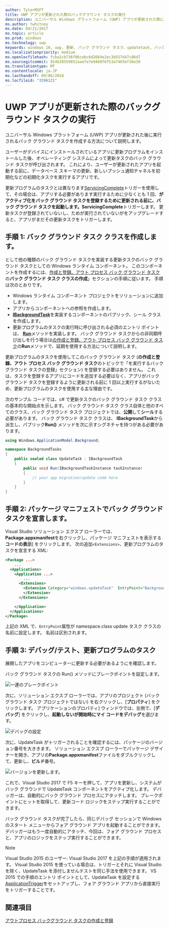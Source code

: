 ```yaml
---
author: TylerMSFT
title: UWP アプリが更新された際のバックグラウンド タスクの実行
description: ユニバーサル Windows プラットフォーム (UWP) アプリが更新された際に実行されるバックグラウンド タスクの作成方法を説明します。
ms.author: twhitney
ms.date: 04/21/2017
ms.topic: article
ms.prod: windows
ms.technology: uwp
keywords: windows 10, uwp, 更新, バック グラウンド タスク、updatetask, バック グラウンド タスク
ms.localizationpriority: medium
ms.openlocfilehash: fcba2cb736f86cebc6d2664e2ec3b557d47c86d7
ms.sourcegitcommit: 914b38559852aaefe7e9468f6f53a7465bf36e30
ms.translationtype: MT
ms.contentlocale: ja-JP
ms.lasthandoff: 09/06/2018
ms.locfileid: "3396121"
---
```

# <a name="run-a-background-task-when-your-uwp-app-is-updated"></a>UWP アプリが更新された際のバックグラウンド タスクの実行

ユニバーサル Windows プラットフォーム (UWP) アプリが更新された後に実行されるバック グラウンド タスクを作成する方法について説明します。

ユーザーがデバイスにインストールされているアプリに更新プログラムをインストールした後、オペレーティング システムによって更新タスクのバック グラウンド タスクが呼び出されます。 これにより、ユーザーが更新されたアプリを起動する前に、データベース スキーマの更新、新しいプッシュ通知チャネルを初期化などの初期化タスクを実行するアプリです。

更新プログラムのタスクとは異なります[ServicingComplete](https://docs.microsoft.com/uwp/api/Windows.ApplicationModel.Background.SystemTriggerType)トリガーを使用して、その場合は、アプリする必要があります実行するために少なくとも 1 回、**がアクティブ化をバック グラウンド タスクを登録するために更新される前に、バック グラウンド タスクを起動します。ServicingComplete**トリガーします。  更新タスクが登録されていないし、ためが実行されていないがをアップグレードすると、アプリがまだその更新タスクをトリガーします。

## <a name="step-1-create-the-background-task-class"></a>手順 1: バック グラウンド タスク クラスを作成します。

として他の種類のバック グラウンド タスクを実装する更新タスクのバック グラウンド タスクとしての Windows ランタイム コンポーネント。 このコンポーネントを作成するには、[作成と登録、アウト プロセス バック グラウンド タスク](https://docs.microsoft.com/windows/uwp/launch-resume/create-and-register-a-background-task)の**バック グラウンド タスク クラスの作成**」セクションの手順に従います。 手順は次のとおりです。

- Windows ランタイム コンポーネント プロジェクトをソリューションに追加します。
- アプリからコンポーネントへの参照を作成します。
- [**IBackgroundTask**](https://msdn.microsoft.com/library/windows/apps/br224794)を実装するコンポーネントのパブリック、シール クラスを作成します。
- 更新プログラムのタスクの実行時に呼び出される必須のエントリ ポイントは、 [**Run**](https://msdn.microsoft.com/library/windows/apps/br224811)メソッドを実装します。 バック グラウンド タスクからの非同期呼び出しを行う場合は[の作成と登録、アウト プロセス バック グラウンド タスク](https://docs.microsoft.com/windows/uwp/launch-resume/create-and-register-a-background-task)の**Run**メソッドで、延期を使用する方法について説明します。

更新プログラムのタスクを使用してこのバック グラウンド タスク (**の作成と登録、アウト プロセス バック グラウンド タスク**のトピックで「を実行するバック グラウンド タスクの登録」セクション) を登録する必要はありません。 これは、タスクを登録するアプリにコードを追加する必要はなく、アプリがバック グラウンド タスクを登録するように更新される前に 1 回以上実行するがないため、更新プログラムのタスクを使用する主な理由です。

次のサンプル コードでは、c# で更新タスクのバック グラウンド タスク クラスの基本的な開始点を示します。 バック グラウンド タスク クラス自体と他のすべてのクラス、バック グラウンド タスク プロジェクトでは、**公開**して**シール**する必要があります。 バック グラウンド タスク クラスは、 **IBackgroundTask**から派生し、パブリック**Run()** メソッドを次に示すシグネチャを持つがある必要があります。

```cs
using Windows.ApplicationModel.Background;

namespace BackgroundTasks
{
    public sealed class UpdateTask : IBackgroundTask
    {
        public void Run(IBackgroundTaskInstance taskInstance)
        {
            // your app migration/update code here
        }
    }
}
```

## <a name="step-2-declare-your-background-task-in-the-package-manifest"></a>手順 2: パッケージ マニフェストでバック グラウンド タスクを宣言します。

Visual Studio ソリューション エクスプ ローラーでは、 **Package.appxmanifest**を右クリックし、パッケージ マニフェストを表示する**コードの表示**] をクリックします。 次の追加`<Extensions>`、更新プログラムのタスクを宣言する XML:

```XML
<Package ...>
    ...
  <Applications>  
    <Application ...>  
        ...
      <Extensions>  
        <Extension Category="windows.updateTask"  EntryPoint="BackgroundTasks.UpdateTask">  
        </Extension>  
      </Extensions>

    </Application>  
  </Applications>  
</Package>
```

上記の XML で、`EntryPoint`属性が namespace.class update タスク クラスの名前に設定します。 名前は区別されます。

## <a name="step-3-debugtest-your-update-task"></a>手順 3: デバッグ/テスト、更新プログラムのタスク

展開したアプリをコンピューターに更新する必要があるようにを確認します。

バック グラウンド タスクの Run() メソッドにブレークポイントを設定します。

![一連のブレークポイント](images/run-func-breakpoint.png)

次に、ソリューション エクスプ ローラーでは、アプリのプロジェクト (バック グラウンド タスク プロジェクトではない) を右クリックし、[**プロパティ**] をクリックします。 アプリケーションのプロパティ] ウィンドウでは、左側で、[**デバッグ**] をクリックし、**起動しないが開始時にマイ コードをデバッグ**を選びます。

![デバッグの設定](images/do-not-launch-but-debug.png)

次に、UpdateTask がトリガーされることを確認するには、パッケージのバージョン番号を大ききます。 ソリューション エクスプ ローラーでパッケージ デザイナーを開き、アプリの**Package.appxmanifest**ファイルをダブルクリックして、更新し、**ビルド**番号。

![バージョンを更新します。](images/bump-version.png)

これで、Visual Studio 2017 で F5 キーを押して、アプリを更新し、システムがバック グラウンドで UpdateTask コンポーネントをアクティブ化します。 デバッガーは、自動的にバック グラウンド プロセスにアタッチします。 ブレークポイントにヒットを取得して、更新コード ロジックをステップ実行することができます。

バック グラウンド タスクが完了したら、同じデバッグ セッションで Windows のスタート メニューからフォア グラウンド アプリを起動することができます。 デバッガーはもう一度自動的にアタッチ、今回は、フォア グラウンド プロセスと、アプリのロジックをステップ実行することができます。

> [!NOTE]
> Visual Studio 2015 のユーザー: Visual Studio 2017 を上記の手順が適用されます。 Visual Studio 2015 を使っている場合は、トリガーとそれに Visual Studio を除く、UpdateTask を添付しませんテストを同じ手法を使用できます。 VS 2015 での手順のエントリ ポイントとして、UpdateTask を設定する[ApplicationTrigger](https://docs.microsoft.com/windows/uwp/launch-resume/trigger-background-task-from-app)をセットアップし、フォア グラウンド アプリから直接実行をトリガーすることです。

## <a name="see-also"></a>関連項目

[アウトプロセス バックグラウンド タスクの作成と登録](https://docs.microsoft.com/windows/uwp/launch-resume/create-and-register-a-background-task)
